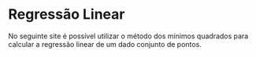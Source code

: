 # Regressão Linear

No seguinte site é possível utilizar o método dos mínimos quadrados para calcular a regressão linear de um dado conjunto de pontos.
